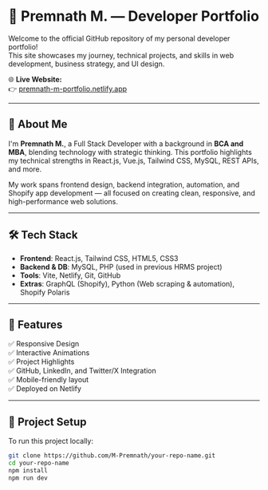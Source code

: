 # 🚀 Premnath M. — Developer Portfolio

Welcome to the official GitHub repository of my personal developer portfolio!  
This site showcases my journey, technical projects, and skills in web development, business strategy, and UI design.

🌐 **Live Website:**  
👉 [premnath-m-portfolio.netlify.app](https://premnath-m-portfolio.netlify.app)

---

## 📌 About Me

I'm **Premnath M.**, a Full Stack Developer with a background in **BCA and MBA**, blending technology with strategic thinking. This portfolio highlights my technical strengths in React.js, Vue.js, Tailwind CSS, MySQL, REST APIs, and more.

My work spans frontend design, backend integration, automation, and Shopify app development — all focused on creating clean, responsive, and high-performance web solutions.

---

## 🛠️ Tech Stack

- **Frontend**: React.js, Tailwind CSS, HTML5, CSS3
- **Backend & DB**: MySQL, PHP (used in previous HRMS project)
- **Tools**: Vite, Netlify, Git, GitHub
- **Extras**: GraphQL (Shopify), Python (Web scraping & automation), Shopify Polaris

---

## 📂 Features

✅ Responsive Design  
✅ Interactive Animations  
✅ Project Highlights  
✅ GitHub, LinkedIn, and Twitter/X Integration  
✅ Mobile-friendly layout  
✅ Deployed on Netlify

---

## 🚧 Project Setup

To run this project locally:

```bash
git clone https://github.com/M-Premnath/your-repo-name.git
cd your-repo-name
npm install
npm run dev
